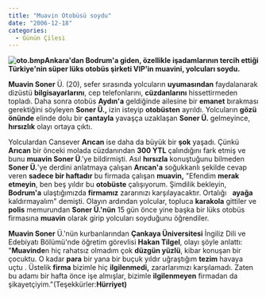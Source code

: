 ```yaml
---
title: "Muavin Otobüsü soydu"
date: "2006-12-18"
categories: 
  - Günün Çilesi
---
```


**![oto.bmp](../uploads/2006/12/oto.bmp)Ankara'dan Bodrum'a giden, özellikle işadamlarının tercih ettiği Türkiye'nin süper lüks otobüs şirketi VIP'in muavini, yolcuları soydu.**

**Muavin Soner** Ü. (20), sefer sırasında yolcuların **uyumasından** faydalanarak dizüstü **bilgisayarlarını**, cep telefonlarını, **cüzdanlarını** hissettirmeden topladı. Daha sonra otobüs **Aydın'a** geldiğinde ailesine bir **emanet** bırakması gerektiğini söyleyen **Soner Ü.,** izin isteyip **otobüsten** ayrıldı. Yolcuların **gözü önünde** elinde dolu bir **çantayla** yavaşça uzaklaşan **Soner Ü.** gelmeyince, **hırsızlık** olayı ortaya çıktı.

Yolculardan Cansever **Arıcan** ise daha da büyük bir **şok** yaşadı. Çünkü **Arıcan** bir önceki molada cüzdanından **300 YTL** çalındığını fark etmiş ve bunu **muavin Soner Ü**.'ye bildirmişti. Asıl **hırsızla** konuştuğunu bilmeden **Soner Ü.**'ye derdini anlatmaya çalışan **Arıcan'a** soğukkanlı şekilde cevap veren **sadece bir haftadır** bu firmada çalışan **muavin,** "Efendim **merak etmeyin**, ben beş yıldır bu **otobüste** çalışıyorum. Şimdilik bekleyin, **Bodrum'a** ulaştığımızda **firmamız** zararınızı karşılayacaktır. Ortalığı   **ayağa** kaldırmayalım" demişti. Olayın ardından yolcular, topluca **karakola** gittiler ve **polis** memurundan **Soner Ü.'nün** 15 gün önce yine başka bir lüks otobüs firmasına **muavin** olarak girip yolcuları soyduğunu öğrendiler.

**Muavin Soner** Ü.'nün kurbanlarından **Çankaya Üniversitesi** İngiliz Dili ve Edebiyatı Bölümü'nde öğretim görevlisi **Hakan Tilgel**, olayı şöyle anlattı: "**Muavinde**n hiç rahatsız olmadım çok **düzgün yüzlü**, kibar konuşan bir çocuktu. O kadar **para** bir yana bir buçuk yıldır uğraştığım **tezim** havaya uçtu . Üstelik **firma** bizimle hiç **ilgilenmedi,** zararlarımızı karşılamadı. Zaten bu adamı bir hafta önce işe almışlar, bizimle **ilgilenmeyen** firmadan da şikayetçiyim."(Teşekkürler:**Hürriyet)**

